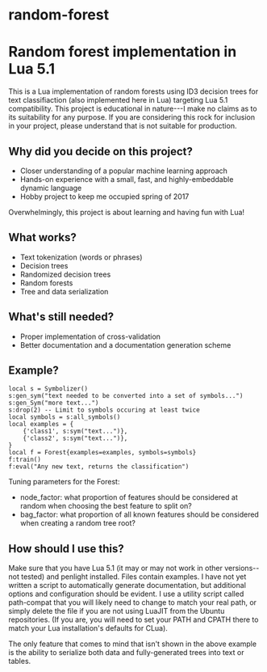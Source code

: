# random-forest

Random forest implementation in Lua 5.1
=======================================

This is a Lua implementation of random forests using ID3 decision trees for text classifiaction (also implemented here in Lua) 
targeting Lua 5.1 compatibility. This project is educational in nature---I make no claims as to its suitability for any 
purpose. If you are considering this rock for inclusion in your project, please understand that is not suitable for 
production.

Why did you decide on this project?
-----------------------------------

- Closer understanding of a popular machine learning approach
- Hands-on experience with a small, fast, and highly-embeddable dynamic language
- Hobby project to keep me occupied spring of 2017

Overwhelmingly, this project is about learning and having fun with Lua!

What works?
-----------

- Text tokenization (words or phrases)
- Decision trees
- Randomized decision trees
- Random forests
- Tree and data serialization

What's still needed?
--------------------

- Proper implementation of cross-validation
- Better documentation and a documentation generation scheme

Example?
--------

```
local s = Symbolizer()
s:gen_sym("text needed to be converted into a set of symbols...")
s:gen_Sym("more text...")
s:drop(2) -- Limit to symbols occuring at least twice
local symbols = s:all_symbols()
local examples = {
    {'class1', s:sym("text...")},
    {'class2', s:sym("text...")},
}
local f = Forest{examples=examples, symbols=symbols}
f:train()
f:eval("Any new text, returns the classification")
```

Tuning parameters for the Forest:

- node_factor: what proportion of features should be considered at random when choosing the best feature to split on?
- bag_factor: what proportion of all known features should be considered when creating a random tree root?

How should I use this?
----------------------

Make sure that you have Lua 5.1 (it may or may not work in other versions--not tested) and penlight installed. Files contain 
examples. I have not yet written a script to automatically generate documentation, but additional options and configuration 
should be evident. I use a utility script called path-compat that you will likely need to change to match your real path, or 
simply delete the file if you are not using LuaJIT from the Ubuntu repositories. (If you are, you will need to set your PATH 
and CPATH there to match your Lua installation's defaults for CLua).

The only feature that comes to mind that isn't shown in the above example is the ability to serialize both data and 
fully-generated trees into text or tables.
